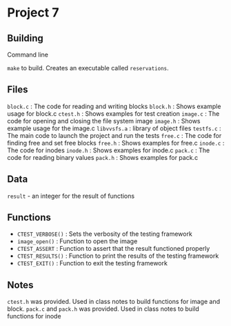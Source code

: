# Project 7

## Building

Command line

`make` to build. Creates an executable called `reservations`.

## Files

`block.c`   : The code for reading and writing blocks
`block.h`   : Shows example usage for block.c
`ctest.h`   : Shows examples for test creation
`image.c`   : The code for opening and closing the file system image
`image.h`   : Shows example usage for the image.c
`libvvsfs.a` : library of object files
`testfs.c`  : The main code to launch the project and run the tests
`free.c`    : The code for finding free and set free blocks
`free.h`    : Shows examples for free.c
`inode.c`   : The code for inodes
`inode.h`   : Shows examples for inode.c
`pack.c`    : The code for reading binary values
`pack.h`    : Shows examples for pack.c

## Data
`result` - an integer for the result of functions

## Functions
* `CTEST_VERBOSE()` : Sets the verbosity of the testing framework
* `image_open()`    : Function to open the image
* `CTEST_ASSERT`    : Function to assert that the result functioned properly
* `CTEST_RESULTS()` : Function to print the results of the testing framework
* `CTEST_EXIT()`    : Function to exit the testing framework

## Notes
`ctest.h` was provided. Used in class notes to build functions for image and block. 
`pack.c` and `pack.h` was provided. Used in class notes to build functions for inode

